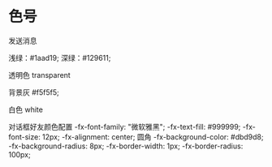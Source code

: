 # 色号

发送消息

浅绿：#1aad19;
深绿：#129611;



透明色 transparent


背景灰 #f5f5f5;


白色 white


对话框好友颜色配置
-fx-font-family: "微软雅黑";
-fx-text-fill: #999999;
-fx-font-size: 12px;
-fx-alignment: center;
圆角
-fx-background-color: #dbd9d8;
-fx-background-radius: 8px;
-fx-border-width: 1px;
-fx-border-radius: 100px;